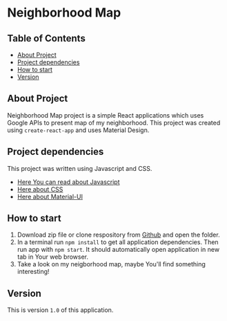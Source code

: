# Neighborhood Map

## Table of Contents

* [About Project](#about-project)
* [Project dependencies](#project-dependencies)
* [How to start](#how-to-start)
* [Version](#version)

## About Project

Neighborhood Map project is a simple React applications which uses Google APIs to present map of my neighborhood. This project was created using `create-react-app` and uses Material Design. 

## Project dependencies

This project was written using Javascript and CSS. 
* [Here You can read about Javascript](https://developer.mozilla.org/en-US/docs/Web/JavaScript)
* [Here about CSS](https://developer.mozilla.org/en-US/docs/Web/CSS)
* [Here about Material-UI](https://material-ui.com/getting-started/installation/)

## How to start

1. Download zip file or clone respository from [Github](https://github.com/Grzegon/FEND_Neighborhood-Map) and open the folder.
2. In a terminal run `npm install` to get all application dependencies. Then run app with `npm start`. It should automatically open application in new tab in Your web browser. 
3. Take a look on my neigborhood map, maybe You'll find something interesting!

## Version

This is version `1.0` of this application.
